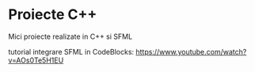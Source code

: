# Proiecte C++

Mici proiecte realizate in C++ si SFML

tutorial integrare SFML in CodeBlocks: https://www.youtube.com/watch?v=AOs0Te5H1EU
